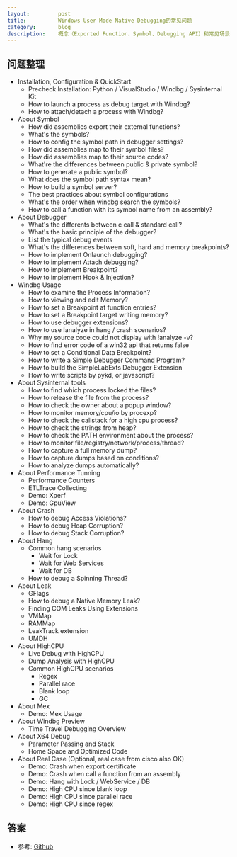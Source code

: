 ```yaml
---
layout:         post
title:          Windows User Mode Native Debugging的常见问题
category:       blog
description:    概念（Exported Function、Symbol、Debugging API）和常见场景的处理
---
```


## 问题整理
- Installation, Configuration & QuickStart
	- Precheck Installation: Python / VisualStudio / Windbg / Sysinternal Kit
	- How to launch a process as debug target with Windbg?
	- How to attach/detach a process with Windbg?
- About Symbol
	- How did assemblies export their external functions?
	- What's the symbols?
	- How to config the symbol path in debugger settings?
	- How did assemblies map to their symbol files?
	- How did assemblies map to their source codes?
	- What're the differences between public & private symbol?
	- How to generate a public symbol?
	- What does the symbol path syntax mean?
	- How to build a symbol server?
	- The best practices about symbol configurations
	- What's the order when windbg search the symbols?
	- How to call a function with its symbol name from an assembly?
- About Debugger
	- What's the differents between c call & standard call?
	- What's the basic principle of the debugger?
	- List the typical debug events
	- What's the differences between soft, hard and memory breakpoints?
	- How to implement Onlaunch debugging?
	- How to implement Attach debugging?
	- How to implement Breakpoint?
	- How to implement Hook & Injection?
- Windbg Usage
	- How to examine the Process Information?
	- How to viewing and edit Memory?
	- How to set a Breakpoint at function entries?
	- How to set a Breakpoint target writing memory?
	- How to use debugger extensions?
	- How to use !analyze in hang / crash scenarios?
	- Why my source code could not display with !analyze -v?
	- How to find error code of a win32 api that returns false
	- How to set a Conditional Data Breakpoint?
	- How to write a Simple Debugger Command Program?
	- How to build the SimpleLabExts Debugger Extension
	- How to write scripts by pykd, or javascript?
- About Sysinternal tools
	- How to find which process locked the files?
	- How to release the file from the process?
	- How to check the owner about a popup window?
	- How to monitor memory/cpu/io by procexp?
	- How to check the callstack for a high cpu process?
	- How to check the strings from heap?
	- How to check the PATH environment about the process?
	- How to monitor file/registry/network/process/thread?
	- How to capture a full memory dump?
	- How to capture dumps based on conditions?
	- How to analyze dumps automatically?
- About Performance Tunning
	- Performance Counters
	- ETLTrace Collecting
	- Demo: Xperf
	- Demo: GpuView
- About Crash
	- How to debug Access Violations?
	- How to debug Heap Corruption?
	- How to debug Stack Corruption?
- About Hang
	- Common hang scenarios
		- Wait for Lock
		- Wait for Web Services
		- Wait for DB
	- How to debug a Spinning Thread?
- About Leak
	- GFlags
	- How to debug a Native Memory Leak?
	- Finding COM Leaks Using Extensions
	- VMMap
	- RAMMap
	- LeakTrack extension
	- UMDH
- About HighCPU
	- Live Debug with HighCPU
	- Dump Analysis with HighCPU
	- Common HighCPU scenarios
		- Regex
		- Parallel race
		- Blank loop
		- GC
- About Mex
	- Demo: Mex Usage
- About Windbg Preview
	- Time Travel Debugging Overview
- About X64 Debug
	- Parameter Passing and Stack
	- Home Space and Optimized Code
- About Real Case (Optional, real case from cisco also OK)
	- Demo: Crash when export certificate
	- Demo: Crash when call a function from an assembly
	- Demo: Hang with Lock / WebService / DB
	- Demo: High CPU since blank loop
	- Demo: High CPU since parallel race
	- Demo: High CPU since regex

## 答案
- 参考: [Github](https://github.com/wu-wenxiang/Training-Debug-Windows-Public)


